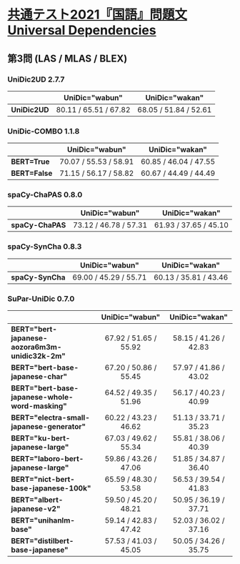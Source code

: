 [共通テスト2021『国語』問題文Universal Dependencies](https://github.com/KoichiYasuoka/UD-KyotsuTest2021Kokugo)
====

## 第3問 (LAS / MLAS / BLEX)

### UniDic2UD 2.7.7

|   |UniDic="wabun"|UniDic="wakan"|
|---|:------------:|:------------:|
|**UniDic2UD**|80.11 / 65.51 / 67.82|68.05 / 51.84 / 52.61|

### UniDic-COMBO 1.1.8

|   |UniDic="wabun"|UniDic="wakan"|
|---|:------------:|:------------:|
|**BERT=True** |70.07 / 55.53 / 58.91|60.85 / 46.04 / 47.55|
|**BERT=False**|71.15 / 56.17 / 58.82|60.67 / 44.49 / 44.49|

### spaCy-ChaPAS 0.8.0

|   |UniDic="wabun"|UniDic="wakan"|
|---|:------------:|:------------:|
|**spaCy-ChaPAS**|73.12 / 46.78 / 57.31|61.93 / 37.65 / 45.10|

### spaCy-SynCha 0.8.3

|   |UniDic="wabun"|UniDic="wakan"|
|---|:------------:|:------------:|
|**spaCy-SynCha**|69.00 / 45.29 / 55.71|60.13 / 35.81 / 43.46|

### SuPar-UniDic 0.7.0

|   |UniDic="wabun"|UniDic="wakan"|
|---|:------------:|:------------:|
|**BERT="bert-japanese-aozora6m3m-unidic32k-2m"**|67.92 / 51.65 / 55.92|58.15 / 41.26 / 42.83|
|**BERT="bert-base-japanese-char"**|67.20 / 50.86 / 55.45|57.97 / 41.86 / 43.02|
|**BERT="bert-base-japanese-whole-word-masking"**|64.52 / 49.35 / 51.96|56.17 / 40.23 / 40.99|
|**BERT="electra-small-japanese-generator"**|60.22 / 43.23 / 46.62|51.13 / 33.71 / 35.23|
|**BERT="ku-bert-japanese-large"**|67.03 / 49.62 / 55.34|55.81 / 38.06 / 40.39|
|**BERT="laboro-bert-japanese-large"**|59.86 / 43.26 / 47.06|51.85 / 34.87 / 36.40|
|**BERT="nict-bert-base-japanese-100k"**|65.59 / 48.30 / 53.58|56.53 / 39.54 / 41.83|
|**BERT="albert-japanese-v2"**|59.50 / 45.20 / 48.21|50.95 / 36.19 / 37.71|
|**BERT="unihanlm-base"**|59.14 / 42.83 / 47.42|52.03 / 36.02 / 37.16|
|**BERT="distilbert-base-japanese"**|57.53 / 41.03 / 45.05|50.05 / 34.26 / 35.75|

